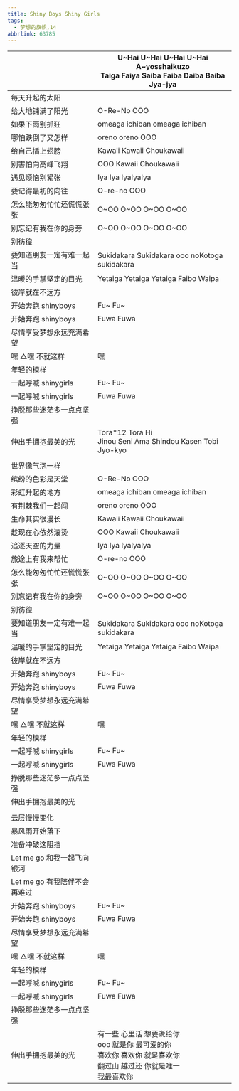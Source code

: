 ```yaml
---
title: Shiny Boys Shiny Girls
tags:
  - 梦想的旗帜,14
abbrlink: 63785
---
```

|      |U~Hai U~Hai U~Hai U~Hai<br>A~yosshaikuzo<br>Taiga Faiya Saiba Faiba Daiba Baiba Jya-jya|
|--|--|
|每天升起的太阳|      |
|给大地铺满了阳光|O-Re-No OOO|
|如果下雨别抓狂|omeaga ichiban omeaga ichiban |
|哪怕跌倒了又怎样|oreno oreno OOO|
|给自己插上翅膀|Kawaii Kawaii Choukawaii |
|别害怕向高峰飞翔|OOO Kawaii Choukawaii|
|遇见烦恼别紧张|Iya Iya IyaIyaIya |
|要记得最初的向往|O-re-no OOO|
|怎么能匆匆忙忙还慌慌张张|O~OO O~OO O~OO O~OO|
|别忘记有我在你的身旁|O~OO O~OO O~OO O~OO|
|别彷徨|      |
|要知道朋友一定有难一起当|Sukidakara Sukidakara ooo noKotoga sukidakara|
|温暖的手掌坚定的目光|Yetaiga Yetaiga Yetaiga Faibo Waipa|
|彼岸就在不远方|      |
|开始奔跑 shinyboys|Fu~ Fu~|
|开始奔跑 shinyboys|Fuwa Fuwa|
|尽情享受梦想永远充满希望|      |
|嘿 △嘿 不就这样|嘿|
|年轻的模样|      |
|一起呼喊 shinygirls|Fu~ Fu~|
|一起呼喊 shinygirls|Fuwa Fuwa|
|挣脱那些迷茫多一点点坚强|      |
|伸出手拥抱最美的光|Tora*12 Tora Hi<br>Jinou Seni Ama Shindou Kasen Tobi Jyo-kyo|
|      |      |
|世界像气泡一样|      |
|缤纷的色彩是天堂|O-Re-No OOO|
|彩虹升起的地方|omeaga ichiban omeaga ichiban |
|有荆棘我们一起闯|oreno oreno OOO|
|生命其实很漫长|Kawaii Kawaii Choukawaii |
|趁现在心依然滚烫|OOO Kawaii Choukawaii|
|追逐天空的力量|Iya Iya IyaIyaIya |
|旅途上有我来帮忙|O-re-no OOO|
|怎么能匆匆忙忙还慌慌张张|O~OO O~OO O~OO O~OO|
|别忘记有我在你的身旁|O~OO O~OO O~OO O~OO|
|别彷徨|      |
|要知道朋友一定有难一起当|Sukidakara Sukidakara ooo noKotoga sukidakara|
|温暖的手掌坚定的目光|Yetaiga Yetaiga Yetaiga Faibo Waipa|
|彼岸就在不远方|      |
|开始奔跑 shinyboys|Fu~ Fu~|
|开始奔跑 shinyboys|Fuwa Fuwa|
|尽情享受梦想永远充满希望|      |
|嘿 △嘿 不就这样|嘿|
|年轻的模样|      |
|一起呼喊 shinygirls|Fu~ Fu~|
|一起呼喊 shinygirls|Fuwa Fuwa|
|挣脱那些迷茫多一点点坚强|      |
|伸出手拥抱最美的光|      |
|      |      |
|云层慢慢变化|      |
|暴风雨开始落下|      |
|准备冲破这阻挡|      |
|Let me go 和我一起飞向银河|      |
|Let me go 有我陪伴不会再难过|      |
|开始奔跑 shinyboys|Fu~ Fu~|
|开始奔跑 shinyboys|Fuwa Fuwa|
|尽情享受梦想永远充满希望|      |
|嘿 △嘿 不就这样|嘿|
|年轻的模样|      |
|一起呼喊 shinygirls|Fu~ Fu~|
|一起呼喊 shinygirls|Fuwa Fuwa|
|挣脱那些迷茫多一点点坚强|      |
|伸出手拥抱最美的光|有一些 心里话 想要说给你<br>ooo 就是你 最可爱的你<br>喜欢你 喜欢你 就是喜欢你<br>翻过山 越过还 你就是唯一<br>我最喜欢你|